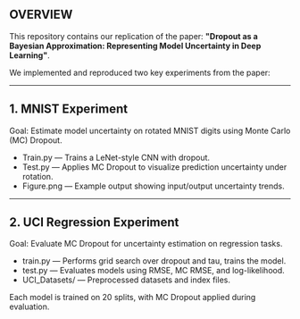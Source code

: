 ## OVERVIEW

This repository contains our replication of the paper:
**"Dropout as a Bayesian Approximation: Representing Model Uncertainty in Deep Learning"**.

We implemented and reproduced two key experiments from the paper:

---

## 1. MNIST Experiment 

Goal: Estimate model uncertainty on rotated MNIST digits using Monte Carlo (MC) Dropout.

* Train.py — Trains a LeNet-style CNN with dropout.
* Test.py — Applies MC Dropout to visualize prediction uncertainty under rotation.
* Figure.png — Example output showing input/output uncertainty trends.

---

## 2. UCI Regression Experiment 

Goal: Evaluate MC Dropout for uncertainty estimation on regression tasks.

* train.py — Performs grid search over dropout and tau, trains the model.
* test.py — Evaluates models using RMSE, MC RMSE, and log-likelihood.
* UCI_Datasets/ — Preprocessed datasets and index files.

Each model is trained on 20 splits, with MC Dropout applied during evaluation.




